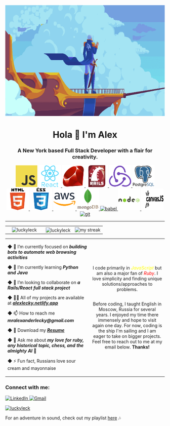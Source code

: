 <!-- suppress HtmlDeprecatedAttribute
[<img align='right' src="https://media.giphy.com/media/M9gbBd9nbDrOTu1Mqx/giphy.gif" width="220" alt="giphy">](https://t.me/voko_aleksey)



# Hola! 👋 Welcome to my code space #


## My name is Alex! 😃 
## I'm from New York City 🍎
### I code primarily in Javascript but am also a major fan of Ruby. I love simplicity and finding unique solutions/approaches to problems.

### Before coding, I taught English in Moscow, Russia for several years. I enjoyed my time there immensely and hope to visit again one day. For now, coding is the ship I'm sailing and I am eager to take on bigger projects.

### Feel free to reach out to me at my email below.

## Thanks!

[<img src="https://cdn.iconscout.com/icon/free/png-512/free-javascript-2752148-2284965.png?f=avif&w=256" alt="javascript" width="100">](https://developer.mozilla.org/en-US/docs/Web/JavaScript)
[<img src="https://cdn.iconscout.com/icon/free/png-512/free-react-3-1175109.png?f=avif&w=256" alt="golang" width="100">](https://legacy.reactjs.org/docs/getting-started.html)
[<img src="https://cdn-icons-png.flaticon.com/512/6132/6132219.png" alt="ruby" width="100">](https://ruby-doc.org/)
[<img src="https://cdn.iconscout.com/icon/free/png-512/free-rubyonrails-2752082-2284899.png?f=avif&w=256" alt="rails" width="100">](https://guides.rubyonrails.org/) 

[<img src="https://cdn.iconscout.com/icon/free/png-512/free-linkedin-162-498418.png?f=avif&w=256" alt="linkedIn" width="65">](https://www.linkedin.com/in/alexthelecky1875273/)
[<img src="https://seeklogo.com/images/G/gmail-new-2020-logo-32DBE11BB4-seeklogo.com.png" alt="Gmail" width="65">](mailto:mralexanderlecky@gmail.com)

--- -->

<img alt='Banner' src='./ShipBanner.gif' width='2000' height='350'/>

<h1 align="center">Hola 👋 I'm Alex</h1>
<h3 align="center">A New York based Full Stack Developer with a flair for creativity.</h3>
<p align="center">
  <a href="https://developer.mozilla.org/en-US/docs/Web/JavaScript" target="_blank" rel="noreferrer">
    <img src="https://raw.githubusercontent.com/devicons/devicon/master/icons/javascript/javascript-original.svg" alt="javascript" width="70" height="70"/>
  </a>
  <a href="https://reactjs.org/" target="_blank" rel="noreferrer">
    <img src="https://raw.githubusercontent.com/devicons/devicon/master/icons/react/react-original-wordmark.svg" alt="react" width="70" height="70"/>
  </a>
  <a href="https://www.ruby-lang.org/en/" target="_blank" rel="noreferrer">
    <img src="https://raw.githubusercontent.com/devicons/devicon/master/icons/ruby/ruby-original.svg" alt="ruby" width="70" height="70"/>
  </a>
  <a href="https://rubyonrails.org" target="_blank" rel="noreferrer">
    <img src="https://raw.githubusercontent.com/devicons/devicon/master/icons/rails/rails-original-wordmark.svg" alt="rails" width="70" height="70"/>
  </a>
  <a href="https://redux.js.org" target="_blank" rel="noreferrer">
    <img src="https://raw.githubusercontent.com/devicons/devicon/master/icons/redux/redux-original.svg" alt="redux" width="70" height="70"/>
  </a>
  <a href="https://www.postgresql.org" target="_blank" rel="noreferrer">
    <img src="https://raw.githubusercontent.com/devicons/devicon/master/icons/postgresql/postgresql-original-wordmark.svg" alt="postgresql" width="70" height="70"/>
  </a>
  <a href="https://www.w3.org/html/" target="_blank" rel="noreferrer">
    <img src="https://raw.githubusercontent.com/devicons/devicon/master/icons/html5/html5-original-wordmark.svg" alt="html5" width="70" height="70"/>
  </a>
  <a href="https://www.w3schools.com/css/" target="_blank" rel="noreferrer">
    <img src="https://raw.githubusercontent.com/devicons/devicon/master/icons/css3/css3-original-wordmark.svg" alt="css3" width="70" height="70"/>
  </a>
  <a href="https://aws.amazon.com" target="_blank" rel="noreferrer">
    <img src="https://raw.githubusercontent.com/devicons/devicon/master/icons/amazonwebservices/amazonwebservices-original-wordmark.svg" alt="aws" width="70" height="70"/>
  </a>
  <a href="https://www.mongodb.com/" target="_blank" rel="noreferrer">
    <img src="https://raw.githubusercontent.com/devicons/devicon/master/icons/mongodb/mongodb-original-wordmark.svg" alt="mongodb" width="70" height="70"/>
  </a>
  <a href="https://babeljs.io/" target="_blank" rel="noreferrer">
    <img src="https://www.vectorlogo.zone/logos/babeljs/babeljs-icon.svg" alt="babel" width="70" height="70"/>
  </a>
  <a href="https://nodejs.org" target="_blank" rel="noreferrer">
    <img src="https://raw.githubusercontent.com/devicons/devicon/master/icons/nodejs/nodejs-original-wordmark.svg" alt="nodejs" width="70" height="70"/>
  </a>
  <a href="https://canvasjs.com" target="_blank" rel="noreferrer">
    <img src="https://raw.githubusercontent.com/Hardik0307/Hardik0307/master/assets/canvasjs-charts.svg" alt="canvasjs" width="70" height="70"/>
  </a>
  <!-- <a href="https://expressjs.com" target="_blank" rel="noreferrer">
    <img src="https://raw.githubusercontent.com/devicons/devicon/master/icons/express/express-original-wordmark.svg" alt="express" width="40" height="70"/>
  </a> -->
  <a href="https://git-scm.com/" target="_blank" rel="noreferrer">
    <img src="https://www.vectorlogo.zone/logos/git-scm/git-scm-icon.svg" alt="git" width="40" height="40"/>
  </a>
  <!-- <a href="https://jasmine.github.io/" target="_blank" rel="noreferrer">
    <img src="https://www.vectorlogo.zone/logos/jasmine/jasmine-icon.svg" alt="jasmine" width="40" height="40"/>
  </a> -->
  <!-- <a href="https://sass-lang.com" target="_blank" rel="noreferrer">
    <img src="https://raw.githubusercontent.com/devicons/devicon/master/icons/sass/sass-original.svg" alt="sass" width="40" height="40"/>
  </a> 
  <a href="https://www.python.org" target="_blank" rel="noreferrer">
    <img src="https://raw.githubusercontent.com/devicons/devicon/master/icons/python/python-original.svg" alt="python" width="40" height="40"/>
  </a> -->
</p>

---

<table>
  <tr>
    <td>
    <td align="center">
      <img align="left" src="https://github-readme-stats.vercel.app/api/top-langs?username=luckyleck&show_icons=true&locale=en&layout=compact" alt="luckyleck" />
    </td>
  </td>
  <td>
    <td align="center">
      <img align="center" src="https://github-readme-stats.vercel.app/api?username=luckyleck&show_icons=true&locale=en" alt="luckyleck" />
    </td>
  </td>
    <td align="center">
      <img src="https://streak-stats.demolab.com?user=luckyleck&theme=vue&card_width=300&hide_total_contributions=true&hide_longest_streak=true" alt='my streak' />
    </td>
  </tr>
</table>


<table>
    <tr>
        <td width='45%'>
            <p align='left'>◆ 🔭 I’m currently focused on <strong><em>building bots to automate web browsing activities</em></strong></p>
            <p>◆ 🌱 I’m currently learning <strong><em>Python and Java</strong></em></p>
            <p>◆ 👯 I’m looking to collaborate on <strong><em>a Rails/React full stack project</strong></em></p>
            <p>◆ 👨‍💻 All of my projects are available at <strong><em><a href='alexlecky.netlify.app'>alexlecky.netlify.app</a></em></strong>
            </p>
            <p>◆ 📫 How to reach me <strong><em>mralexanderlecky@gmail.com</strong></em></p>
            <p>◆ 📄 Download my <strong><em><a href='./AlexanderLeckyResumeUpdated.pdf'>Resume</a></em></strong></p>
            <p>◆ 💬 Ask me about <strong><em>my love for ruby, any historical topic, chess, and the almighty AI</strong></em> 🤖</p>
            <p>◆ ⚡ Fun fact, Russians love sour cream and mayonnaise</p>
        </td>
        <td width="40%">
            <p align='center'>I code primarily in <em><span style="color: yellow;">JavaScript</span></em> but am also a major fan of <em><span style="color: red;">Ruby</span></em>. I love simplicity and finding unique solutions/approaches to problems.</p>
            <h2></h2>
            <p align='center'>Before coding, I taught English in Moscow, Russia for several years. I enjoyed my time there immensely and hope to visit again one day. For now, coding is the ship I'm sailing and I am eager to take on bigger projects. Feel free to reach out to me at my email below. <strong>Thanks!</strong></p>
        </td>
    </tr>
</table>

<h3 align="left">Connect with me:</h3>
<p align="left">
  <a href="https://www.linkedin.com/in/alexthelecky1875273/">
    <img src="https://cdn.iconscout.com/icon/free/png-512/free-linkedin-162-498418.png" alt="LinkedIn" width="65">
  </a>
  <a href="mailto:mralexanderlecky@gmail.com">
    <img src="https://seeklogo.com/images/G/gmail-new-2020-logo-32DBE11BB4-seeklogo.com.png" alt="Gmail" width="65">
  </a>
</p>

<a href="https://github.com/ryo-ma/github-profile-trophy">
    <img src="https://github-profile-trophy.vercel.app/?username=luckyleck&rank=SECRET,-C,-B,-D,-?" alt="luckyleck" />
</a>

For an adventure in sound, check out my playlist
[here](https://luckyleck.github.io/mymusic/) 🎶



<!-- ![GitHub stats](https://github-readme-stats.vercel.app/api?username=Aleksey-Voko&theme=gotham&show_icons=true&count_private=true&hide_title=true&hide_border=true)
![Top Langs](https://github-readme-stats.vercel.app/api/top-langs/?username=Aleksey-Voko&layout=default&theme=gotham&hide=html&hide_border=true&card_width=330)


![trophy](https://github-profile-trophy.vercel.app/?username=Aleksey-Voko&theme=onestar&no-frame=true&column=3&row=2)
![GitHub Streak](http://github-readme-streak-stats.herokuapp.com?user=Aleksey-Voko&theme=gotham&hide_border=true&date_format=M%20j%5B%2C%20Y%5D)

[![wakatime](https://wakatime.com/badge/user/8cc8aa38-4041-409b-9d27-a85e5b897ad4.svg?style=social)](https://wakatime.com/@8cc8aa38-4041-409b-9d27-a85e5b897ad4)
[<img alt="GitHub User's stars" src="https://img.shields.io/github/stars/Aleksey-Voko?affiliations=OWNER%2CCOLLABORATOR%2CORGANIZATION_MEMBER&label=Total%20user%20stars%20in%20all%20repo&logoColor=red&style=social">](https://github.com/Aleksey-Voko?tab=repositories&q=&type=&language=&sort=stargazers)
[<img alt="GitHub followers" src="https://img.shields.io/github/followers/Aleksey-Voko?&logoColor=red&style=social">](https://github.com/Aleksey-Voko?tab=followers)
[<img alt="GitHub forks" src="https://img.shields.io/github/forks/Aleksey-Voko/TranslatorSelenium?logoColor=red&style=social">](https://github.com/Aleksey-Voko/TranslatorSelenium/network/members)

------
Template
[Aleksey-Voko](https://github.com/Aleksey-Voko) -->

<!-- Last Edited on: 16/11/2021 -->
